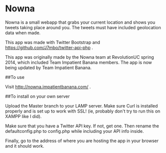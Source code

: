 Nowna
==============
Nowna is a small webapp that grabs your current location and shows you tweets taking place around you. The tweets must have included geolocation data when made.

This app was made with Twitter Bootstrap and https://github.com/J7mbo/twitter-api-php .

This app was originally made by the Nowna team at RevolutionUC spring 2014, which included Team Impatient Banana members. The app is now being updated by Team Impatient Banana.

##To use

Visit http://nowna.impatientbanana.com/ .

##To install on your own server

Upload the Master branch to your LAMP server. Make sure Curl is installed properly and is set up to work with SSL! (ie, probably don't try to run this on XAMPP like I did).

Make sure that you have a Twitter API key. If not, get one. Then rename the defaultconfig.php to config.php while including your API info inside.

Finally, go to the address of where you are hosting the app in your browser and it should work.
